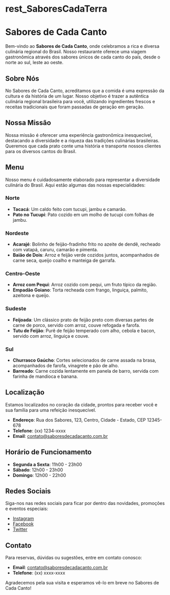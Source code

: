 # rest_SaboresCadaTerra
# Sabores de Cada Canto

Bem-vindo ao **Sabores de Cada Canto**, onde celebramos a rica e diversa culinária regional do Brasil. Nosso restaurante oferece uma viagem gastronômica através dos sabores únicos de cada canto do país, desde o norte ao sul, leste ao oeste.

## Sobre Nós

No Sabores de Cada Canto, acreditamos que a comida é uma expressão da cultura e da história de um lugar. Nosso objetivo é trazer a autêntica culinária regional brasileira para você, utilizando ingredientes frescos e receitas tradicionais que foram passadas de geração em geração.

## Nossa Missão

Nossa missão é oferecer uma experiência gastronômica inesquecível, destacando a diversidade e a riqueza das tradições culinárias brasileiras. Queremos que cada prato conte uma história e transporte nossos clientes para os diversos cantos do Brasil.

## Menu

Nosso menu é cuidadosamente elaborado para representar a diversidade culinária do Brasil. Aqui estão algumas das nossas especialidades:

### Norte

- **Tacacá**: Um caldo feito com tucupi, jambu e camarão.
- **Pato no Tucupi**: Pato cozido em um molho de tucupi com folhas de jambu.

### Nordeste

- **Acarajé**: Bolinho de feijão-fradinho frito no azeite de dendê, recheado com vatapá, caruru, camarão e pimenta.
- **Baião de Dois**: Arroz e feijão verde cozidos juntos, acompanhados de carne seca, queijo coalho e manteiga de garrafa.

### Centro-Oeste

- **Arroz com Pequi**: Arroz cozido com pequi, um fruto típico da região.
- **Empadão Goiano**: Torta recheada com frango, linguiça, palmito, azeitona e queijo.

### Sudeste

- **Feijoada**: Um clássico prato de feijão preto com diversas partes de carne de porco, servido com arroz, couve refogada e farofa.
- **Tutu de Feijão**: Purê de feijão temperado com alho, cebola e bacon, servido com arroz, linguiça e couve.

### Sul

- **Churrasco Gaúcho**: Cortes selecionados de carne assada na brasa, acompanhados de farofa, vinagrete e pão de alho.
- **Barreado**: Carne cozida lentamente em panela de barro, servida com farinha de mandioca e banana.

## Localização

Estamos localizados no coração da cidade, prontos para receber você e sua família para uma refeição inesquecível. 

- **Endereço**: Rua dos Sabores, 123, Centro, Cidade - Estado, CEP 12345-678
- **Telefone**: (xx) 1234-xxxx
- **Email**: [contato@saboresdecadacanto.com.br](mailto:contato@saboresdecadacanto.com.br)

## Horário de Funcionamento

- **Segunda a Sexta**: 11h00 - 23h00
- **Sábado**: 12h00 - 23h00
- **Domingo**: 12h00 - 22h00

## Redes Sociais

Siga-nos nas redes sociais para ficar por dentro das novidades, promoções e eventos especiais:

- [Instagram](https://instagram.com/saboresdecadacanto)
- [Facebook](https://facebook.com/saboresdecadacanto)
- [Twitter](https://twitter.com/saboresdecadacanto)

## Contato

Para reservas, dúvidas ou sugestões, entre em contato conosco:

- **Email**: [contato@saboresdecadacanto.com.br](mailto:contato@saboresdecadacanto.com.br)
- **Telefone**: (xx) xxxx-xxxx

Agradecemos pela sua visita e esperamos vê-lo em breve no Sabores de Cada Canto!

